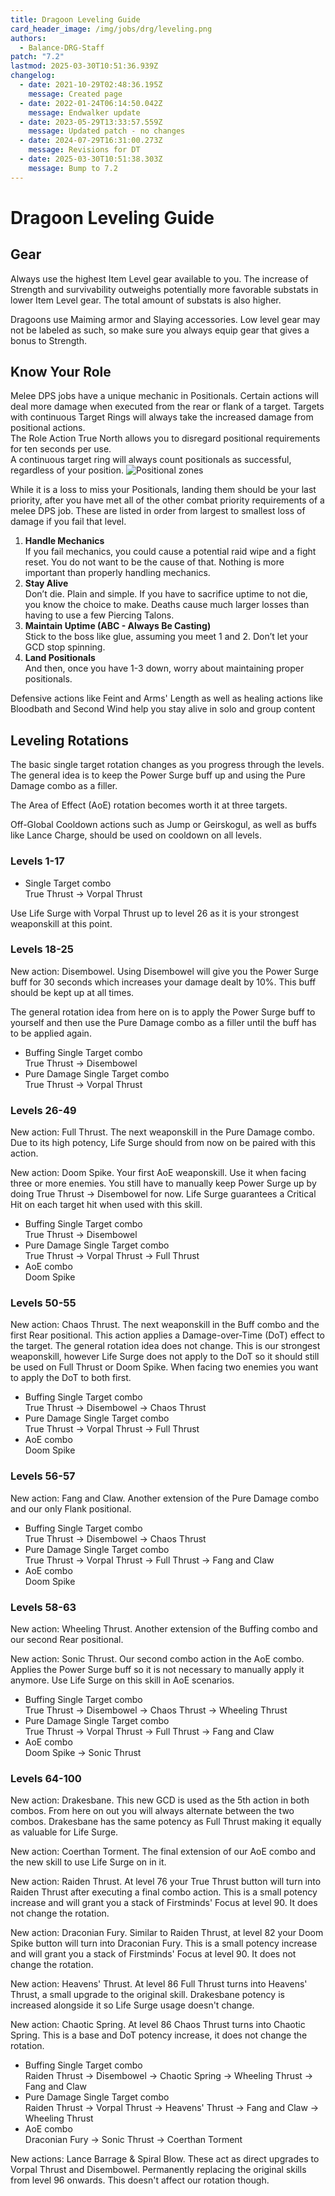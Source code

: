 ```yaml
---
title: Dragoon Leveling Guide
card_header_image: /img/jobs/drg/leveling.png
authors:
  - Balance-DRG-Staff
patch: "7.2"
lastmod: 2025-03-30T10:51:36.939Z
changelog:
  - date: 2021-10-29T02:48:36.195Z
    message: Created page
  - date: 2022-01-24T06:14:50.042Z
    message: Endwalker update
  - date: 2023-05-29T13:33:57.559Z
    message: Updated patch - no changes
  - date: 2024-07-29T16:31:00.273Z
    message: Revisions for DT
  - date: 2025-03-30T10:51:38.303Z
    message: Bump to 7.2
---
```

# Dragoon Leveling Guide

## Gear

Always use the highest Item Level gear available to you. The increase of Strength and survivability outweighs potentially more favorable substats in lower Item Level gear. The total amount of substats is also higher.

Dragoons use Maiming armor and Slaying accessories.
Low level gear may not be labeled as such, so make sure you always equip gear that gives a bonus to Strength.

## Know Your Role

Melee DPS jobs have a unique mechanic in Positionals. Certain actions will deal more damage when executed from the rear or flank of a target. Targets with continuous Target Rings will always take the increased damage from positional actions. \
The Role Action True North allows you to disregard positional requirements for ten seconds per use. \
A continuous target ring will always count positionals as successful, regardless of your position.
![Positional zones](https://imgur.com/ANOqtwM.png "Positional zones")

While it is a loss to miss your Positionals, landing them should be your last priority, after you have met all of the other combat priority requirements of a melee DPS job. These are listed in order from largest to smallest loss of damage if you fail that level.

1. **Handle Mechanics**\
   If you fail mechanics, you could cause a potential raid wipe and a fight reset. You do not want to be the cause of that. Nothing is more important than properly handling mechanics.
2. **Stay Alive**\
   Don’t die. Plain and simple. If you have to sacrifice uptime to not die, you know the choice to make. Deaths cause much larger losses than having to use a few Piercing Talons.
3. **Maintain Uptime (ABC - Always Be Casting)**\
   Stick to the boss like glue, assuming you meet 1 and 2. Don’t let your GCD stop spinning.
4. **Land Positionals**\
   And then, once you have 1-3 down, worry about maintaining proper positionals.

Defensive actions like Feint and Arms' Length as well as healing actions like Bloodbath and Second Wind help you stay alive in solo and group content

## Leveling Rotations

The basic single target rotation changes as you progress through the levels.\
The general idea is to keep the Power Surge buff up and using the Pure Damage combo as a filler.

The Area of Effect (AoE) rotation becomes worth it at three targets.

Off-Global Cooldown actions such as Jump or Geirskogul, as well as buffs like Lance Charge, should be used on cooldown on all levels. 

### Levels 1-17

* Single Target combo \
  True Thrust -> Vorpal Thrust

Use Life Surge with Vorpal Thrust up to level 26 as it is your strongest weaponskill at this point.

### Levels 18-25

New action: Disembowel. Using Disembowel will give you the Power Surge buff for 30 seconds which increases your damage dealt by 10%. This buff should be kept up at all times.

The general rotation idea from here on is to apply the Power Surge buff to yourself and then use the Pure Damage combo as a filler until the buff has to be applied again.

* Buffing Single Target combo \
  True Thrust -> Disembowel 
* Pure Damage Single Target combo\
  True Thrust -> Vorpal Thrust

### Levels 26-49

New action: Full Thrust. The next weaponskill in the Pure Damage combo. Due to its high potency, Life Surge should from now on be paired with this action.

New action: Doom Spike. Your first AoE weaponskill. Use it when facing three or more enemies. You still have to manually keep Power Surge up by doing True Thrust -> Disembowel for now. Life Surge guarantees a Critical Hit on each target hit when used with this skill.

* Buffing Single Target combo \
  True Thrust -> Disembowel 
* Pure Damage Single Target combo\
  True Thrust -> Vorpal Thrust -> Full Thrust
* AoE combo\
  Doom Spike

### Levels 50-55

New action: Chaos Thrust. The next weaponskill in the Buff combo and the first Rear positional. This action applies a Damage-over-Time (DoT) effect to the target. The general rotation idea does not change. This is our strongest weaponskill, however Life Surge does not apply to the DoT so it should still be used on Full Thrust or Doom Spike.
When facing two enemies you want to apply the DoT to both first.

* Buffing Single Target combo \
  True Thrust -> Disembowel -> Chaos Thrust
* Pure Damage Single Target combo\
  True Thrust -> Vorpal Thrust -> Full Thrust
* AoE combo\
  Doom Spike

### Levels 56-57

New action: Fang and Claw. Another extension of the Pure Damage combo and our only Flank positional.

* Buffing Single Target combo \
  True Thrust -> Disembowel -> Chaos Thrust
* Pure Damage Single Target combo\
  True Thrust -> Vorpal Thrust -> Full Thrust -> Fang and Claw
* AoE combo\
  Doom Spike

### Levels 58-63

New action: Wheeling Thrust. Another extension of the Buffing combo and our second Rear positional.

New action: Sonic Thrust. Our second combo action in the AoE combo. Applies the Power Surge buff so it is not necessary to manually apply it anymore. Use Life Surge on this skill in AoE scenarios.

* Buffing Single Target combo \
  True Thrust -> Disembowel -> Chaos Thrust -> Wheeling Thrust
* Pure Damage Single Target combo\
  True Thrust -> Vorpal Thrust -> Full Thrust -> Fang and Claw
* AoE combo\
  Doom Spike -> Sonic Thrust

### Levels 64-100

New action: Drakesbane. This new GCD is used as the 5th action in both combos. From here on out you will always alternate between the two combos. Drakesbane has the same potency as Full Thrust making it equally as valuable for Life Surge.

New action: Coerthan Torment. The final extension of our AoE combo and the new skill to use Life Surge on in it.

New action: Raiden Thrust. At level 76 your True Thrust button will turn into Raiden Thrust after executing a final combo action. This is a small potency increase and will grant you a stack of Firstminds' Focus at level 90. It does not change the rotation.

New action: Draconian Fury. Similar to Raiden Thrust, at level 82 your Doom Spike button will turn into Draconian Fury. This is a small potency increase and will grant you a stack of Firstminds' Focus at level 90. It does not change the rotation.

New action: Heavens' Thrust. At level 86 Full Thrust turns into Heavens' Thrust, a small upgrade to the original skill. Drakesbane potency is increased alongside it so Life Surge usage doesn't change.

New action: Chaotic Spring. At level 86 Chaos Thrust turns into Chaotic Spring. This is a base and DoT potency increase, it does not change the rotation.

* Buffing Single Target combo \
  Raiden Thrust -> Disembowel -> Chaotic Spring -> Wheeling Thrust -> Fang and Claw
* Pure Damage Single Target combo\
  Raiden Thrust -> Vorpal Thrust -> Heavens' Thrust -> Fang and Claw -> Wheeling Thrust
* AoE combo\
  Draconian Fury -> Sonic Thrust -> Coerthan Torment

New actions: Lance Barrage & Spiral Blow. These act as direct upgrades to Vorpal Thrust and Disembowel. Permanently replacing the original skills from level 96 onwards. This doesn't affect our rotation though.